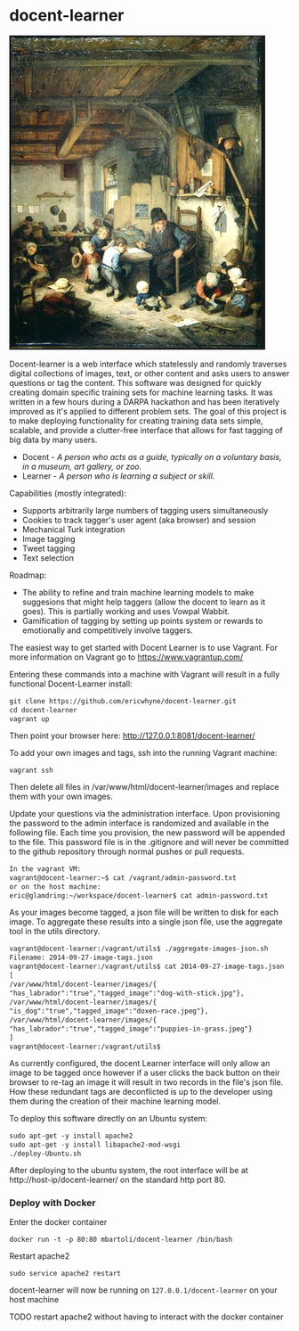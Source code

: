 docent-learner
==============
![schoolmaster](https://raw.githubusercontent.com/ericwhyne/docent-learner/master/static/AdriaenVanOstade-TheSchoolMaster.png)

Docent-learner is a web interface which statelessly and randomly traverses digital collections of images, text, or other content and asks users to answer questions or tag the content. This software was designed for quickly creating domain specific training sets for machine learning tasks. It was written in a few hours during a DARPA hackathon and has been iteratively improved as it's applied to different problem sets. The goal of this project is to make deploying functionality for creating training data sets simple, scalable, and provide a clutter-free interface that allows for fast tagging of big data by many users.

* Docent - _A person who acts as a guide, typically on a voluntary basis, in a museum, art gallery, or zoo._
* Learner - _A person who is learning a subject or skill._

Capabilities (mostly integrated):
- Supports arbitrarily large numbers of tagging users simultaneously
- Cookies to track tagger's user agent (aka browser) and session
- Mechanical Turk integration
- Image tagging
- Tweet tagging
- Text selection

Roadmap:
- The ability to refine and train machine learning models to make suggesions that might help taggers (allow the docent to learn as it goes). This is partially working and uses Vowpal Wabbit. 
- Gamification of tagging by setting up points system or rewards to emotionally and competitively involve taggers.

The easiest way to get started with Docent Learner is to use Vagrant. For more information on Vagrant go to https://www.vagrantup.com/

Entering these commands into a machine with Vagrant will result in a fully functional Docent-Learner install:
```
git clone https://github.com/ericwhyne/docent-learner.git
cd docent-learner
vagrant up
```
Then point your browser here: http://127.0.0.1:8081/docent-learner/

To add your own images and tags, ssh into the running Vagrant machine:
```
vagrant ssh
```
Then delete all files in /var/www/html/docent-learner/images and replace them with your own images.

Update your questions via the administration interface. Upon provisioning the password to the admin interface is randomized and available in the following file. Each time you provision, the new password will be appended to the file. This password file is in the .gitignore and will never be committed to the github repository through normal pushes or pull requests.
```
In the vagrant VM:
vagrant@docent-learner:~$ cat /vagrant/admin-password.txt
or on the host machine:
eric@glamdring:~/workspace/docent-learner$ cat admin-password.txt 
```

As your images become tagged, a json file will be written to disk for each image. To aggregate these results into a single json file, use the aggregate tool in the utils directory.
```
vagrant@docent-learner:/vagrant/utils$ ./aggregate-images-json.sh 
Filename: 2014-09-27-image-tags.json
vagrant@docent-learner:/vagrant/utils$ cat 2014-09-27-image-tags.json 
[
/var/www/html/docent-learner/images/{ "has_labrador":"true","tagged_image":"dog-with-stick.jpg"},
/var/www/html/docent-learner/images/{ "is_dog":"true","tagged_image":"doxen-race.jpeg"},
/var/www/html/docent-learner/images/{ "has_labrador":"true","tagged_image":"puppies-in-grass.jpeg"}
]
vagrant@docent-learner:/vagrant/utils$ 
```
As currently configured, the docent Learner interface will only allow an image to be tagged once however if a user clicks the back button on their browser to re-tag an image it will result in two records in the file's json file. How these redundant tags are deconflicted is up to the developer using them during the creation of their machine learning model.

To deploy this software directly on an Ubuntu system:
```
sudo apt-get -y install apache2
sudo apt-get -y install libapache2-mod-wsgi
./deploy-Ubuntu.sh
```
After deploying to the ubuntu system, the root interface will be at http://host-ip/docent-learner/ on the standard http port 80.


### Deploy with Docker
Enter the docker container
```
docker run -t -p 80:80 mbartoli/docent-learner /bin/bash
```
Restart apache2  
```
sudo service apache2 restart
```  
docent-learner will now be running on `127.0.0.1/docent-learner` on your host machine 

TODO restart apache2 without having to interact with the docker container

